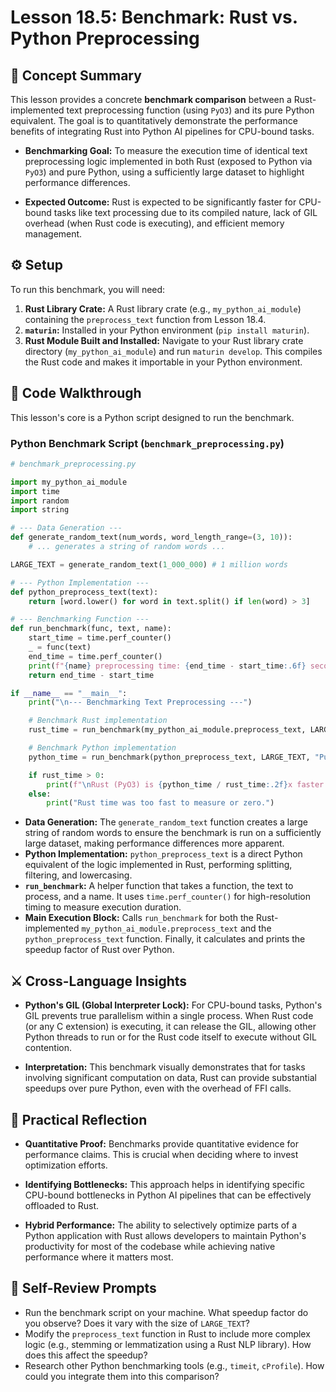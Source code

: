 # Lesson 18.5: Benchmark: Rust vs. Python Preprocessing

## 🧠 Concept Summary

This lesson provides a concrete **benchmark comparison** between a Rust-implemented text preprocessing function (using `PyO3`) and its pure Python equivalent. The goal is to quantitatively demonstrate the performance benefits of integrating Rust into Python AI pipelines for CPU-bound tasks.

- **Benchmarking Goal:** To measure the execution time of identical text preprocessing logic implemented in both Rust (exposed to Python via `PyO3`) and pure Python, using a sufficiently large dataset to highlight performance differences.

- **Expected Outcome:** Rust is expected to be significantly faster for CPU-bound tasks like text processing due to its compiled nature, lack of GIL overhead (when Rust code is executing), and efficient memory management.

## ⚙️ Setup

To run this benchmark, you will need:

1.  **Rust Library Crate:** A Rust library crate (e.g., `my_python_ai_module`) containing the `preprocess_text` function from Lesson 18.4.
2.  **`maturin`:** Installed in your Python environment (`pip install maturin`).
3.  **Rust Module Built and Installed:** Navigate to your Rust library crate directory (`my_python_ai_module`) and run `maturin develop`. This compiles the Rust code and makes it importable in your Python environment.

## 🧩 Code Walkthrough

This lesson's core is a Python script designed to run the benchmark.

### Python Benchmark Script (`benchmark_preprocessing.py`)

```python
# benchmark_preprocessing.py

import my_python_ai_module
import time
import random
import string

# --- Data Generation ---
def generate_random_text(num_words, word_length_range=(3, 10)):
    # ... generates a string of random words ...

LARGE_TEXT = generate_random_text(1_000_000) # 1 million words

# --- Python Implementation ---
def python_preprocess_text(text):
    return [word.lower() for word in text.split() if len(word) > 3]

# --- Benchmarking Function ---
def run_benchmark(func, text, name):
    start_time = time.perf_counter()
    _ = func(text)
    end_time = time.perf_counter()
    print(f"{name} preprocessing time: {end_time - start_time:.6f} seconds")
    return end_time - start_time

if __name__ == "__main__":
    print("\n--- Benchmarking Text Preprocessing ---")

    # Benchmark Rust implementation
    rust_time = run_benchmark(my_python_ai_module.preprocess_text, LARGE_TEXT, "Rust (PyO3)")

    # Benchmark Python implementation
    python_time = run_benchmark(python_preprocess_text, LARGE_TEXT, "Pure Python")

    if rust_time > 0:
        print(f"\nRust (PyO3) is {python_time / rust_time:.2f}x faster than Pure Python.")
    else:
        print("Rust time was too fast to measure or zero.")
```

-   **Data Generation:** The `generate_random_text` function creates a large string of random words to ensure the benchmark is run on a sufficiently large dataset, making performance differences more apparent.
-   **Python Implementation:** `python_preprocess_text` is a direct Python equivalent of the logic implemented in Rust, performing splitting, filtering, and lowercasing.
-   **`run_benchmark`:** A helper function that takes a function, the text to process, and a name. It uses `time.perf_counter()` for high-resolution timing to measure execution duration.
-   **Main Execution Block:** Calls `run_benchmark` for both the Rust-implemented `my_python_ai_module.preprocess_text` and the `python_preprocess_text` function. Finally, it calculates and prints the speedup factor of Rust over Python.

## ⚔️ Cross-Language Insights

- **Python's GIL (Global Interpreter Lock):** For CPU-bound tasks, Python's GIL prevents true parallelism within a single process. When Rust code (or any C extension) is executing, it can release the GIL, allowing other Python threads to run or for the Rust code itself to execute without GIL contention.

- **Interpretation:** This benchmark visually demonstrates that for tasks involving significant computation on data, Rust can provide substantial speedups over pure Python, even with the overhead of FFI calls.

## 🚀 Practical Reflection

- **Quantitative Proof:** Benchmarks provide quantitative evidence for performance claims. This is crucial when deciding where to invest optimization efforts.

- **Identifying Bottlenecks:** This approach helps in identifying specific CPU-bound bottlenecks in Python AI pipelines that can be effectively offloaded to Rust.

- **Hybrid Performance:** The ability to selectively optimize parts of a Python application with Rust allows developers to maintain Python's productivity for most of the codebase while achieving native performance where it matters most.

## 🧩 Self-Review Prompts

- Run the benchmark script on your machine. What speedup factor do you observe? Does it vary with the size of `LARGE_TEXT`?
- Modify the `preprocess_text` function in Rust to include more complex logic (e.g., stemming or lemmatization using a Rust NLP library). How does this affect the speedup?
- Research other Python benchmarking tools (e.g., `timeit`, `cProfile`). How could you integrate them into this comparison?
